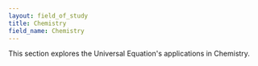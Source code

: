 ```yaml
---
layout: field_of_study
title: Chemistry
field_name: Chemistry
---
```

This section explores the Universal Equation's applications in Chemistry.